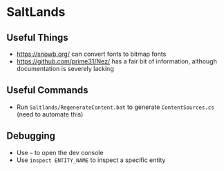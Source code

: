 # SaltLands

## Useful Things

* https://snowb.org/ can convert fonts to bitmap fonts
* https://github.com/prime31/Nez/ has a fair bit of information, although documentation is severely lacking

## Useful Commands

* Run `Saltlands/RegenerateContent.bat` to generate `ContentSources.cs` (need to automate this)

## Debugging

* Use `~` to open the dev console
* Use `inspect ENTITY_NAME` to inspect a specific entity